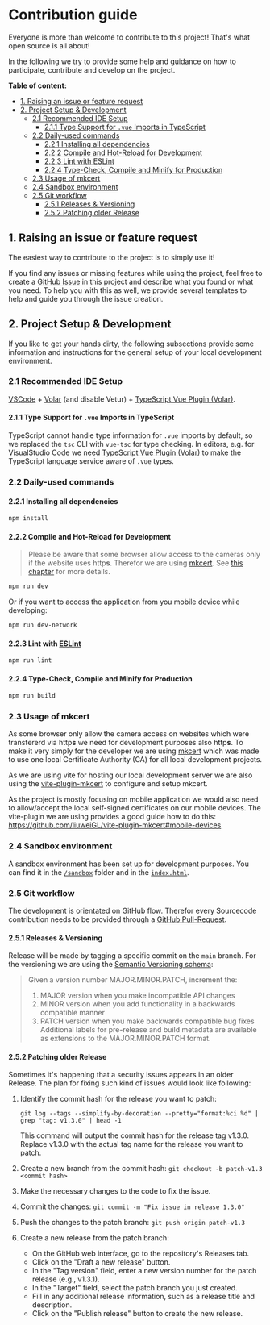 # Contribution guide

Everyone is more than welcome to contribute to this project! That's what open source is all about!

In the following we try to provide some help and guidance on how to participate, contribute and develop on the project.

**Table of content:**

- [1. Raising an issue or feature request](#1-raising-an-issue-or-feature-request)
- [2. Project Setup \& Development](#2-project-setup--development)
	- [2.1 Recommended IDE Setup](#21-recommended-ide-setup)
		- [2.1.1 Type Support for `.vue` Imports in TypeScript](#211-type-support-for-vue-imports-in-typescript)
	- [2.2 Daily-used commands](#22-daily-used-commands)
		- [2.2.1 Installing all dependencies](#221-installing-all-dependencies)
		- [2.2.2 Compile and Hot-Reload for Development](#222-compile-and-hot-reload-for-development)
		- [2.2.3 Lint with ESLint](#223-lint-with-eslint)
		- [2.2.4 Type-Check, Compile and Minify for Production](#224-type-check-compile-and-minify-for-production)
	- [2.3 Usage of mkcert](#23-usage-of-mkcert)
	- [2.4 Sandbox environment](#24-sandbox-environment)
	- [2.5 Git workflow](#25-git-workflow)
		- [2.5.1 Releases \& Versioning](#251-releases--versioning)
		- [2.5.2 Patching older Release](#252-patching-older-release)

## 1. Raising an issue or feature request

The easiest way to contribute to the project is to simply use it!

If you find any issues or missing features while using the project, feel free to create a [GitHub Issue](https://github.com/florianrusch/vue3-quagga2/issues) in this project and describe what you found or what you need. To help you with this as well, we provide several templates to help and guide you through the issue creation.

## 2. Project Setup & Development

If you like to get your hands dirty, the following subsections provide some information and instructions for the general setup of your local development environment.

### 2.1 Recommended IDE Setup

[VSCode](https://code.visualstudio.com/) + [Volar](https://marketplace.visualstudio.com/items?itemName=Vue.volar) (and disable Vetur) + [TypeScript Vue Plugin (Volar)](https://marketplace.visualstudio.com/items?itemName=Vue.vscode-typescript-vue-plugin).

#### 2.1.1 Type Support for `.vue` Imports in TypeScript

TypeScript cannot handle type information for `.vue` imports by default, so we replaced the `tsc` CLI with `vue-tsc` for type checking. In editors, e.g. for VisualStudio Code we need [TypeScript Vue Plugin (Volar)](https://marketplace.visualstudio.com/items?itemName=Vue.vscode-typescript-vue-plugin) to make the TypeScript language service aware of `.vue` types.

### 2.2 Daily-used commands

#### 2.2.1 Installing all dependencies

```sh
npm install
```

#### 2.2.2 Compile and Hot-Reload for Development

> Please be aware that some browser allow access to the cameras only if the website uses http**s**.
> Therefor we are using [mkcert](https://github.com/FiloSottile/mkcert). See [this chapter](#usage-of-mkcert) for more details.

```sh
npm run dev
```

Or if you want to access the application from you mobile device while developing:

```sh
npm run dev-network
```

#### 2.2.3 Lint with [ESLint](https://eslint.org/)

```sh
npm run lint
```

#### 2.2.4 Type-Check, Compile and Minify for Production

```sh
npm run build
```

### 2.3 Usage of mkcert

As some browser only allow the camera access on websites which were transfererd via http**s** we need for development purposes also http**s**. To make it very simply for the developer we are using [mkcert](https://github.com/FiloSottile/mkcert) which was made to use one local Certificate Authority (CA) for all local development projects.

As we are using vite for hosting our local development server we are also using the [vite-plugin-mkcert](https://github.com/liuweiGL/vite-plugin-mkcert) to configure and setup mkcert.

As the project is mostly focusing on mobile application we would also need to allow/accept the local self-signed certificates on our mobile devices. The vite-plugin we are using provides a good guide how to do this: <https://github.com/liuweiGL/vite-plugin-mkcert#mobile-devices>

### 2.4 Sandbox environment

A sandbox environment has been set up for development purposes. You can find it in the [`/sandbox`](./sandbox/) folder and in the [`index.html`](./index.html).

### 2.5 Git workflow

The development is orientated on GitHub flow. Therefor every Sourcecode contribution needs to be provided through a [GitHub Pull-Request](https://github.com/florianrusch/vue3-quagga2/pulls).

#### 2.5.1 Releases & Versioning

Release will be made by tagging a specific commit on the `main` branch. For the versioning we are using the [Semantic Versioning schema](https://semver.org/):

> Given a version number MAJOR.MINOR.PATCH, increment the:
> 1. MAJOR version when you make incompatible API changes
> 2. MINOR version when you add functionality in a backwards compatible manner
> 3. PATCH version when you make backwards compatible bug fixes
> Additional labels for pre-release and build metadata are available as extensions to the MAJOR.MINOR.PATCH format.

#### 2.5.2 Patching older Release

Sometimes it's happening that a security issues appears in an older Release. The plan for fixing such kind of issues would look like following:

1. Identify the commit hash for the release you want to patch:

	```shell
	git log --tags --simplify-by-decoration --pretty="format:%ci %d" | grep "tag: v1.3.0" | head -1
	```

	This command will output the commit hash for the release tag v1.3.0. Replace v1.3.0 with the actual tag name for the release you want to patch.

2. Create a new branch from the commit hash: `git checkout -b patch-v1.3 <commit hash>`
3. Make the necessary changes to the code to fix the issue.
4. Commit the changes: `git commit -m "Fix issue in release 1.3.0"`
5. Push the changes to the patch branch: `git push origin patch-v1.3`
6. Create a new release from the patch branch:
	- On the GitHub web interface, go to the repository's Releases tab.
	- Click on the "Draft a new release" button.
	- In the "Tag version" field, enter a new version number for the patch release (e.g., v1.3.1).
	- In the "Target" field, select the patch branch you just created.
	- Fill in any additional release information, such as a release title and description.
	- Click on the "Publish release" button to create the new release.

